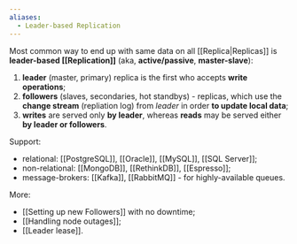 ```yaml
---
aliases:
  - Leader-based Replication
---
```

Most common way to end up with same data on all [[Replica|Replicas]] is **leader-based  [[Replication]]** (aka, **active/passive**, **master-slave**):
1. **leader** (master, primary) replica is the first who accepts **write operations**;
2. **followers** (slaves, secondaries, hot standbys) - replicas, which use the **change stream** (repliation log) from *leader* in order **to update local data**;
3. **writes** are served only **by leader**, whereas **reads** may be served either **by leader or followers**.

Support:
- relational: [[PostgreSQL]], [[Oracle]], [[MySQL]], [[SQL Server]];
- non-relational: [[MongoDB]], [[RethinkDB]], [[Espresso]];
- message-brokers: [[Kafka]], [[RabbitMQ]] - for highly-available queues.

More:
- [[Setting up new Followers]] with no downtime;
- [[Handling node outages]];
- [[Leader lease]].
